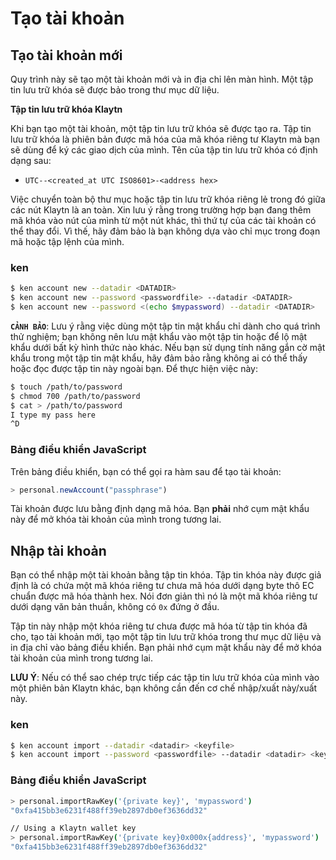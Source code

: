 # Tạo tài khoản

## Tạo tài khoản mới <a id="creating-a-new-account"></a>

Quy trình này sẽ tạo một tài khoản mới và in địa chỉ lên màn hình. Một tập tin lưu trữ khóa sẽ được bảo trong thư mục dữ liệu.

**Tập tin lưu trữ khóa Klaytn**

Khi bạn tạo một tài khoản, một tập tin lưu trữ khóa sẽ được tạo ra. Tập tin lưu trữ khóa là phiên bản được mã hóa của mã khóa riêng tư Klaytn mà bạn sẽ dùng để ký các giao dịch của mình. Tên của tập tin lưu trữ khóa có định dạng sau:

- `UTC--<created_at UTC ISO8601>-<address hex>`

Việc chuyển toàn bộ thư mục hoặc tập tin lưu trữ khóa riêng lẻ trong đó giữa các nút Klaytn là an toàn. Xin lưu ý rằng trong trường hợp bạn đang thêm mã khóa vào nút của mình từ một nút khác, thì thứ tự của các tài khoản có thể thay đổi. Vì thế, hãy đảm bảo là bạn không dựa vào chỉ mục trong đoạn mã hoặc tập lệnh của mình.

### ken <a id="ken"></a>

```bash
$ ken account new --datadir <DATADIR>
$ ken account new --password <passwordfile> --datadir <DATADIR>
$ ken account new --password <(echo $mypassword) --datadir <DATADIR>
```

**`CẢNH BẢO`**: Lưu ý rằng việc dùng một tập tin mật khẩu chỉ dành cho quá trình thử nghiệm; bạn không nên lưu mật khẩu vào một tập tin hoặc để lộ mật khẩu dưới bất kỳ hình thức nào khác. Nếu bạn sử dụng tính năng gắn cờ mật khẩu trong một tập tin mật khẩu, hãy đảm bảo rằng không ai có thể thấy hoặc đọc được tập tin này ngoài bạn. Để thực hiện việc này:

```bash
$ touch /path/to/password
$ chmod 700 /path/to/password
$ cat > /path/to/password
I type my pass here
^D
```

### Bảng điều khiển JavaScript <a id="javascript-console"></a>

Trên bảng điều khiển, bạn có thể gọi ra hàm sau để tạo tài khoản:

```javascript
> personal.newAccount("passphrase")
```

Tài khoản được lưu bằng định dạng mã hóa. Bạn **phải** nhớ cụm mật khẩu này để mở khóa tài khoản của mình trong tương lai.

## Nhập tài khoản <a id="importing-an-account"></a>

Bạn có thể nhập một tài khoản bằng tập tin khóa. Tập tin khóa này được giả định là có chứa một mã khóa riêng tư chưa mã hóa dưới dạng byte thô EC chuẩn được mã hóa thành hex. Nói đơn giản thì nó là một mã khóa riêng tư dưới dạng văn bản thuần, không có `0x` đứng ở đầu.

Tập tin này nhập một khóa riêng tư chưa được mã hóa từ tập tin khóa đã cho, tạo tài khoản mới, tạo một tập tin lưu trữ khóa trong thư mục dữ liệu và in địa chỉ vào bảng điều khiển. Bạn phải nhớ cụm mật khẩu này để mở khóa tài khoản của mình trong tương lai.

**LƯU Ý**: Nếu có thể sao chép trực tiếp các tập tin lưu trữ khóa của mình vào một phiên bản Klaytn khác, bạn không cần đến cơ chế nhập/xuất này/xuất này.

### ken <a id="ken-1"></a>

```bash
$ ken account import --datadir <datadir> <keyfile>
$ ken account import --password <passwordfile> --datadir <datadir> <keyfile>
```

### Bảng điều khiển JavaScript <a id="javascript-console-1"></a>

```bash
> personal.importRawKey('{private key}', 'mypassword')
"0xfa415bb3e6231f488ff39eb2897db0ef3636dd32"​

// Using a Klaytn wallet key
> personal.importRawKey('{private key}0x000x{address}', 'mypassword')
"0xfa415bb3e6231f488ff39eb2897db0ef3636dd32"
```
